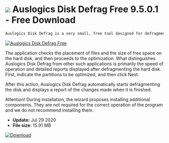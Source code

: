 # ![](https://cdn.softexe.net/static/icon/3/auslogics-disk-defrag-free-8832.png) Auslogics Disk Defrag Free 9.5.0.1 - Free Download

```sh
Auslogics Disk Defrag is a very small, free tool designed for defragmenting hard drives.
```
[![Auslogics Disk Defrag Free](https://gallery.dpcdn.pl/imgc/Tools/320/g_-_420x350_1.5_-_xebe7040b-6e3d-44dd-bc22-ed854da3a99e.png)](https://softexe.net/win/disks-files/defragmenter/auslogics-disk-defrag-free:hhcb.html)

The application checks the placement of files and the size of free space on the hard disk, and then proceeds to the optimization. What distinguishes Auslogics Disk Defrag from other such applications is primarily the speed of operation and detailed reports displayed after defragmenting the hard disk. First, indicate the partitions to be optimized, and then click Next.
 
 After this action, Auslogics Disk Defrag automatically starts defragmenting the disk and displays a report of the changes made when it is finished.
 
 Attention!
 During installation, the wizard proposes installing additional components. They are not required for the correct operation of the program and we do not recommend installing them.


- **Update:** Jul 29 2020
- **File size:** 15.91 MB

[![Download](https://cdn.softexe.net/static/img/download.png)](https://softexe.net/win/disks-files/defragmenter/auslogics-disk-defrag-free:hhcb.html)


